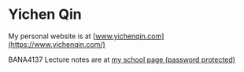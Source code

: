 # Yichen Qin

My personal website is at [www.yichenqin.com](https://www.yichenqin.com/)

BANA4137 Lecture notes are at [my school page (password protected)](https://homepages.uc.edu/~qinyn/BANA4137/notes/)
